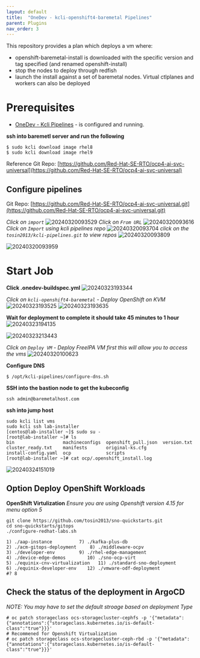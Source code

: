 ```yaml
---
layout: default
title:  "OneDev - kcli-openshift4-baremetal Pipelines"
parent: Plugins
nav_order: 3
---
```


This repository provides a plan which deploys a vm where:

* openshift-baremetal-install is downloaded with the specific version and tag specified (and renamed openshift-install)
* stop the nodes to deploy through redfish
* launch the install against a set of baremetal nodes. Virtual ctlplanes and workers can also be deployed


# Prerequisites
* [OneDev - Kcli Pipelines](../plugins/onedev-kcli-pipelines.html)  - is configured and running.  

**ssh into  baremetl server and run the following**
```
$ sudo kcli download image rhel8
$ sudo kcli download image rhel9
```
  
Reference Git Repo: [https://github.com/Red-Hat-SE-RTO/ocp4-ai-svc-universal](https://github.com/Red-Hat-SE-RTO/ocp4-ai-svc-universal)

## Configure pipelines
Git Repo: [https://github.com/Red-Hat-SE-RTO/ocp4-ai-svc-universal.git](https://github.com/Red-Hat-SE-RTO/ocp4-ai-svc-universal.git)

*Click on `import`*
![20240320093529](https://i.imgur.com/1b3zrpr.png)
*Click on `From URL`*
![20240320093616](https://i.imgur.com/pwPpEx0.png)
*Click on `Import` using kcli pipelines repo*
![20240320093704](https://i.imgur.com/EZTDdm5.png)
*click on the `tosin2013/kcli-pipelines.git` to view repos*
![20240320093809](https://i.imgur.com/MgdGkEN.png)

![20240320093959](https://i.imgur.com/pVvwaTR.png)

# Start Job 
**Click .onedev-buildspec.yml**
![20240323193344](https://i.imgur.com/mi3udC6.png)

*Click on `kcli-openshift4-baremetal` - Deploy OpenShift on KVM*
![20240323193525](https://i.imgur.com/ZmyBOo6.png)
![20240323193635](https://i.imgur.com/qOR2ZO9.png)

**Wait for deployment to complete it should take 45 minutes to 1 hour**
![20240323194135](https://i.imgur.com/dsLFUqO.png)

![20240323213443](https://i.imgur.com/NnqvNFx.png)


*Click on `Deploy VM` - Deploy FreeIPA VM first this will allow you to access the vms*
![20240320100623](https://i.imgur.com/kigo2L3.png)

**Configure DNS**
```
$ /opt/kcli-pipelines/configure-dns.sh
```

**SSH into the bastion node to get the kubeconfig**
```
ssh admin@baremetalhost.com
```

**ssh into jump host**
```
sudo kcli list vms
sudo kcli ssh lab-installer
[centos@lab-installer ~]$ sudo su -
[root@lab-installer ~]# ls
bin                  machineconfigs  openshift_pull.json  version.txt
cluster_ready.txt    manifests       original-ks.cfg
install-config.yaml  ocp             scripts
[root@lab-installer ~]# cat ocp/.openshift_install.log
```


![20240324151019](https://i.imgur.com/ASoWhOt.png)

## Option Deploy OpenShift Workloads 
**OpenShift Virtulization**
*Ensure you are using Openshift version 4.15 for menu option 5*
```
git clone https://github.com/tosin2013/sno-quickstarts.git
cd sno-quickstarts/gitops
./configure-redhat-labs.sh

1) ./aap-instance		   7) ./kafka-plus-db
2) ./acm-gitops-deployment	   8) ./middleware-ocpv
3) ./developer-env		   9) ./rhel-edge-management
4) ./device-edge-demos		  10) ./sno-ocp-virt
5) ./equinix-cnv-virtualization	  11) ./standard-sno-deployment
6) ./equinix-developer-env	  12) ./vmware-odf-deployment
#? 8
```

## Check the status of the deployment in ArgoCD
*NOTE: You may have to set the default stroage based on deployment Type*
```
# oc patch storageclass ocs-storagecluster-cephfs -p '{"metadata": {"annotations":{"storageclass.kubernetes.io/is-default-class":"true"}}}'
# Recommened for Openshift Virtualization
# oc patch storageclass ocs-storagecluster-ceph-rbd -p '{"metadata": {"annotations":{"storageclass.kubernetes.io/is-default-class":"true"}}}'
```